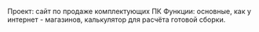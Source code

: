 Проект: сайт по продаже комплектующих ПК
Функции: основные, как у интернет - магазинов, калькулятор для расчёта готовой сборки. 
